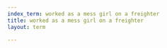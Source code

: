 ```yaml
---
index_term: worked as a mess girl on a freighter
title: worked as a mess girl on a freighter
layout: term

---
```

